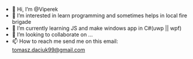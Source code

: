 - 👋 Hi, I’m @Viperek
- 👀 I’m interested in learn programming and sometimes helps in local fire brigade
- 🌱 I’m currently learning JS and make windows app in C#(uwp || wpf)
- 💞️ I’m looking to collaborate on ...
- 📫 How to reach me send me on this email: tomasz.daciuk99@gmail.com

<!---
Viperek/Viperek is a ✨ special ✨ repository because its `README.md` (this file) appears on your GitHub profile.
You can click the Preview link to take a look at your changes.
--->
